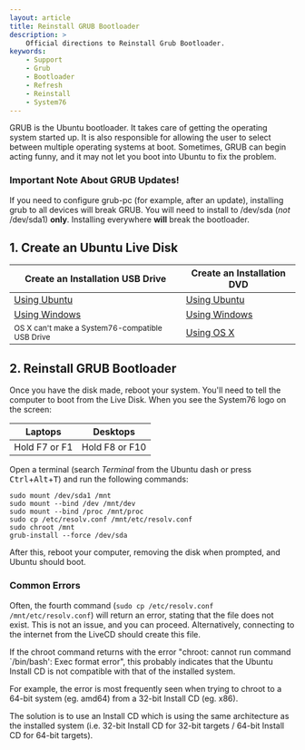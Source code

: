 ```yaml
---
layout: article
title: Reinstall GRUB Bootloader
description: >
    Official directions to Reinstall Grub Bootloader.
keywords:
    - Support
    - Grub
    - Bootloader
    - Refresh
    - Reinstall
    - System76
---
```



GRUB is the Ubuntu bootloader. It takes care of getting the operating system started up. It is also responsible for allowing the user to select between multiple operating systems at boot. Sometimes, GRUB can begin acting funny, and it may not let you boot into Ubuntu to fix the problem.

### Important Note About GRUB Updates!

If you need to configure grub-pc (for example, after an update), installing grub to all devices will break GRUB. You will need to install to /dev/sda (_not_ /dev/sda1) **only**. Installing everywhere **will** break the bootloader.

## 1. Create an Ubuntu Live Disk

Create an Installation USB Drive  | Create an Installation DVD
--------------------------------- | ---------------------------
[Using Ubuntu](http://www.ubuntu.com/download/desktop/create-a-usb-stick-on-ubuntu) | [Using Ubuntu](http://www.ubuntu.com/download/desktop/burn-a-dvd-on-ubuntu)
[Using Windows](http://www.ubuntu.com/download/desktop/create-a-usb-stick-on-windows) | [Using Windows](http://www.ubuntu.com/download/desktop/burn-a-dvd-on-windows)
<small>OS X can't make a System76-compatible USB Drive</small>| [Using OS X](http://www.ubuntu.com/download/desktop/burn-a-dvd-on-mac-osx)

## 2. Reinstall GRUB Bootloader

Once you have the disk made, reboot your system. You'll need to tell the computer to boot from the Live Disk. When you see the System76 logo on the screen: 

Laptops  | Desktops
-------- | --------
Hold F7 or F1 | Hold F8 or F10

Open a terminal  (search _Terminal_ from the Ubuntu dash or press <kbd>Ctrl</kbd>+<kbd>Alt</kbd>+<kbd>T</kbd>) and run the following commands:

```
sudo mount /dev/sda1 /mnt
sudo mount --bind /dev /mnt/dev
sudo mount --bind /proc /mnt/proc
sudo cp /etc/resolv.conf /mnt/etc/resolv.conf
sudo chroot /mnt
grub-install --force /dev/sda
```

After this, reboot your computer, removing the disk when prompted, and Ubuntu should boot.

### Common Errors

Often, the fourth command (`sudo cp /etc/resolv.conf /mnt/etc/resolv.conf`) will return an error, stating that the file does not exist. This is not an issue, and you can proceed. Alternatively, connecting to the internet from the LiveCD should create this file.

If the chroot command returns with the error "chroot: cannot run command `/bin/bash': Exec format error", this probably indicates that the Ubuntu Install CD is not compatible with that of the installed system.

For example, the error is most frequently seen when trying to chroot to a 64-bit system (eg. amd64) from a 32-bit Install CD (eg. x86).

The solution is to use an Install CD which is using the same architecture as the installed system (i.e. 32-bit Install CD for 32-bit targets / 64-bit Install CD for 64-bit targets). 
